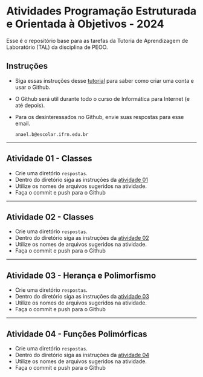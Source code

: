 # Atividades Programação Estruturada e Orientada à Objetivos - 2024

Esse é o repositório base para as tarefas da Tutoria de Aprendizagem de Laboratório (TAL) da disciplina de PEOO.

## Instruções

- Siga essas instruções desse [tutorial](exemplos/docs/github.md) para saber como criar uma conta e usar o Github.

- O Github será util durante todo o curso de Informática para Internet (e até depois).

- Para os desinteressados no Github, envie suas respostas para esse email.
    
    `anael.b@escolar.ifrn.edu.br`
---

## Atividade 01 - Classes

- Crie uma diretório `respostas`.
- Dentro do diretório siga as instruções da [atividade 01](atividades/atividade-01.md)
- Utilize os nomes de arquivos sugeridos na atividade.
- Faça o commit e push para o Github

---

## Atividade 02 - Classes

- Crie uma diretório `respostas`.
- Dentro do diretório siga as instruções da [atividade 02](atividades/atividade-02.md)
- Utilize os nomes de arquivos sugeridos na atividade.
- Faça o commit e push para o Github

---

## Atividade 03 - Herança e Polimorfismo

- Crie uma diretório `respostas`.
- Dentro do diretório siga as instruções da [atividade 03](atividades/atividade-03.md)
- Utilize os nomes de arquivos sugeridos na atividade.
- Faça o commit e push para o Github

---

## Atividade 04 - Funções Polimórficas

- Crie uma diretório `respostas`.
- Dentro do diretório siga as instruções da [atividade 04](atividades/atividade-04.md)
- Utilize os nomes de arquivos sugeridos na atividade.
- Faça o commit e push para o Github
